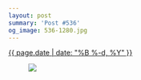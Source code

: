 ```yaml
---
layout: post
summary: 'Post #536'
og_image: 536-1280.jpg
---
```


<p>
 <time>
  <a href="/536">
   {{ page.date | date: "%B %-d, %Y" }}
  </a>
 </time>
 <a href="/536">
  <figure data-taken="8/27/2016">
   <img sizes="(min-width: 700px) 50vw, calc(100vw - 2rem)" src="{{ site.assets_url }}/536-640.jpg" srcset="{{ site.assets_url }}/536-320.jpg 320w, {{ site.assets_url }}/536-640.jpg 640w, {{ site.assets_url }}/536-960.jpg 960w, {{ site.assets_url }}/536-1280.jpg 1280w"/>
  </figure>
 </a>
</p>
